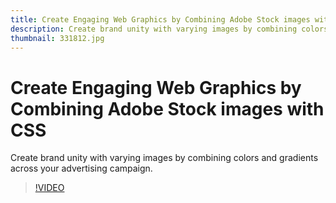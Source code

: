 ```yaml
---
title: Create Engaging Web Graphics by Combining Adobe Stock images with CSS
description: Create brand unity with varying images by combining colors and gradients across your advertising campaign
thumbnail: 331812.jpg
---
```


# Create Engaging Web Graphics by Combining Adobe Stock images with CSS

Create brand unity with varying images by combining colors and gradients across your advertising campaign.

>[!VIDEO](https://video.tv.adobe.com/v/331812?hidetitle=true)